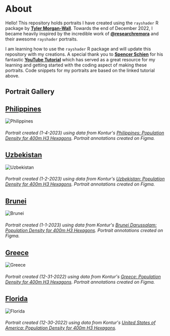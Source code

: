 # About

Hello! This repository holds portraits I have created using the `rayshader` R package by **[Tyler Morgan-Wall](https://twitter.com/tylermorganwall)**. Towards the end of December 2022, I became heavily inspired by the incredible work of **[@researchremora](https://twitter.com/researchremora)** and their awesome `rayshader` portraits.

I am learning how to use the `rayshader` R package and will update this repository with my creations. A special thank you to **[Spencer Schien](https://github.com/Pecners)** for his fantastic **[YouTube Tutorial](https://www.youtube.com/watch?v=zgFXVhmKNbU&t)** which has served as a great resource for my learning and getting started with the coding aspect of making these portraits. Code snippets for my portraits are based on the linked tutorial above.


## Portrait Gallery

## **[Philippines](https://github.com/andrea-io/RayShaders/tree/main/Philippines)**

 ![Philippines](Philippines/philippines_final_plot_annotations.png)
###### Portrait created (1-4-2023) using data from Kontur's [Philippines: Population Density for 400m H3 Hexagons](https://data.humdata.org/dataset/kontur-population-philippines). Portrait annotations created on Figma.

## **[Uzbekistan](https://github.com/andrea-io/RayShaders/tree/main/Uzbekistan)**

 ![Uzbekistan](Uzbekistan/uzbekistan_final_plot_annotations.png)
###### Portrait created (1-2-2023) using data from Kontur's [Uzbekistan: Population Density for 400m H3 Hexagons](https://data.humdata.org/dataset/kontur-population-uzbekistan). Portrait annotations created on Figma.

## **[Brunei](https://github.com/andrea-io/RayShaders/tree/main/Brunei)**

 ![Brunei](Brunei/brunei_annotation_final_plot.png)
###### Portrait created (1-1-2023) using data from Kontur's [Brunei Darussalam: Population Density for 400m H3 Hexagons](https://data.humdata.org/dataset/kontur-population-brunei-darussalam). Portrait annotations created on Figma.

## **[Greece](https://github.com/andrea-io/RayShaders/tree/main/Greece)**

 ![Greece](Greece/final_plot_annotation_1x.png)
###### Portrait created (12-31-2022) using data from Kontur's [Greece: Population Density for 400m H3 Hexagons](https://data.humdata.org/dataset/kontur-population-greece). Portrait annotations created on Figma.

## **[Florida](https://github.com/andrea-io/RayShaders/tree/main/Florida)**

 ![Florida](Florida/images/final_plot.png)
###### Portrait created (12-30-2022) using data from Kontur's [United States of America: Population Density for 400m H3 Hexagons](https://data.humdata.org/dataset/kontur-population-united-states-of-america).